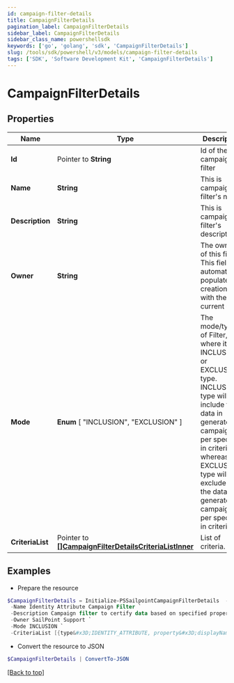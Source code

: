 ```yaml
---
id: campaign-filter-details
title: CampaignFilterDetails
pagination_label: CampaignFilterDetails
sidebar_label: CampaignFilterDetails
sidebar_class_name: powershellsdk
keywords: ['go', 'golang', 'sdk', 'CampaignFilterDetails'] 
slug: /tools/sdk/powershell/v3/models/campaign-filter-details
tags: ['SDK', 'Software Development Kit', 'CampaignFilterDetails']
---
```



# CampaignFilterDetails

## Properties

Name | Type | Description | Notes
------------ | ------------- | ------------- | -------------
**Id** |  Pointer to **String** | Id of the campaign filter | [optional] 
**Name** |  **String** | This is campaign filter&#39;s name. | 
**Description** |  **String** | This is campaign filter&#39;s description. | 
**Owner** |  **String** | The owner of this filter. This field is automatically populated at creation time with the current user. | 
**Mode** |   **Enum** [  "INCLUSION",    "EXCLUSION" ] | The mode/type of Filter, where it is of INCLUSION or EXCLUSION type. INCLUSION type will include the data in generated campaign  as per specified in criteria, whereas EXCLUSION type will exclude the the data in generated campaign as per specified in criteria. | 
**CriteriaList** |  Pointer to [**[]CampaignFilterDetailsCriteriaListInner**](campaign-filter-details-criteria-list-inner) | List of criteria. | [optional] 

## Examples

- Prepare the resource
```powershell
$CampaignFilterDetails = Initialize-PSSailpointCampaignFilterDetails  -Id e9f9a1397b842fd5a65842087040d3ac `
 -Name Identity Attribute Campaign Filter `
 -Description Campaign filter to certify data based on specified property of Identity Attribute. `
 -Owner SailPoint Support `
 -Mode INCLUSION `
 -CriteriaList [{type&#x3D;IDENTITY_ATTRIBUTE, property&#x3D;displayName, value&#x3D;support, operation&#x3D;CONTAINS, negateResult&#x3D;false, shortCircuit&#x3D;false, recordChildMatches&#x3D;false, id&#x3D;null, suppressMatchedItems&#x3D;false, children&#x3D;null}]
```

- Convert the resource to JSON
```powershell
$CampaignFilterDetails | ConvertTo-JSON
```


[[Back to top]](#) 

